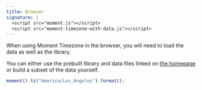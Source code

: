```yaml
---
title: Browser
signature: |
  <script src="moment.js"></script>
  <script src="moment-timezone-with-data.js"></script>
---
```


When using Moment Timezone in the browser, you will need to load the data as well as the library.

You can either use the prebuilt library and data files linked on [the homepage](/timezone/) or build a subset of the data yourself.

```js
moment().tz("America/Los_Angeles").format();
```
